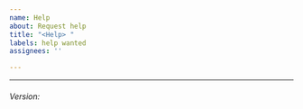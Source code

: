 ```yaml
---
name: Help
about: Request help
title: "<Help> "
labels: help wanted
assignees: ''

---
```




---
<!-- Additional information. --><h6><p>
Version: 
</p></h6>
